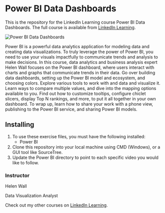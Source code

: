 # Power BI Data Dashboards
This is the repository for the LinkedIn Learning course Power BI Data Dashboards. The full course is available from [LinkedIn Learning][lil-course-url].

![Power BI Data Dashboards][lil-thumbnail-url] 

Power BI is a powerful data analytics application for modeling data and creating data visualizations. To truly leverage the power of Power BI, you need to use your visuals impactfully to communicate trends and analysis to make decisions. In this course, data analytics and business analysis expert Helen Wall focuses on the Power BI dashboard, where users interact with charts and graphs that communicate trends in their data. Go over building data dashboards, setting up the Power BI model and ecosystem, and choosing colors. Explore various tools to work with and data and visualize it. Learn ways to compare multiple values, and dive into the mapping options available to you. Find out how to customize tooltips, configure chiclet slicers, display Top N rankings, and more, to put it all together in your own dashboard. To wrap up, learn how to share your work with a phone view, publishing to the Power BI service, and sharing Power BI models.

## Installing
1. To use these exercise files, you must have the following installed:
	- Power BI
2. Clone this repository into your local machine using CMD (Windows), or a GUI tool like SourceTree.
3. Update the Power BI directory to point to each specific video you would like to follow.


### Instructor

Helen Wall 
                            
Data Visualization Analyst

                            

Check out my other courses on [LinkedIn Learning](https://www.linkedin.com/learning/instructors/helen-wall).

[lil-course-url]: https://www.linkedin.com/learning/power-bi-data-dashboards?dApp=59033956&leis=LAA
[lil-thumbnail-url]: https://media.licdn.com/dms/image/D560DAQG4J7DA_UoQSQ/learning-public-crop_675_1200/0/1692815305620?e=2147483647&v=beta&t=1KqwMoosCOeTaucv29Dp05X8-gFKGCAVZGxIsLh0Up4




